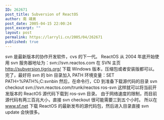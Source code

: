 ```yaml
---
ID: 262671
post_title: Subversion of ReactOS
author: 南 靖男
post_date: 2005-04-15 22:00:24
post_excerpt: ""
layout: post
permalink: https://larryli.cn/2005/04/262671
published: true
---
```

svn 是最新版本的协作开发软件，cvs 的下一代。
ReactOS 从 2004 年底开始使用 svn 服务器地址为：svn://svn.reactos.com
在 SVN 主页 <a href="http://subversion.tigris.org/">http://subversion.tigris.org/</a> 下载 Windows 版本，压缩包或者安装版都可以。
完了，最好将 svn 的 bin 目录加入 PATH 环境变量：SET PATH=%PATH%;C:svnbin
然后，在命令行，CD 到准备下载源代码的目录
svn checkout svn://svn.reactos.com/trunk/reactos ros-svn
这样就可以将当前开发版本的 ReactOS 源代码下载到 ros-svn 目录。
由于网络速度的限制，而目前源代码有两三百兆大小，直接 svn checkout 很可能需要三到五个小时。
所以在 www.sf.net 下载 ReactOS 的最新发布的源代码包，然后进入目录直接 svn update 会快很多。